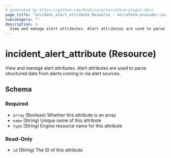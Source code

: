 ```yaml
---
# generated by https://github.com/hashicorp/terraform-plugin-docs
page_title: "incident_alert_attribute Resource - terraform-provider-incident"
subcategory: ""
description: |-
  View and manage alert attributes. Alert attributes are used to parse structured data from alerts coming in via alert sources.
---
```


# incident_alert_attribute (Resource)

View and manage alert attributes. Alert attributes are used to parse structured data from alerts coming in via alert sources.



<!-- schema generated by tfplugindocs -->
## Schema

### Required

- `array` (Boolean) Whether this attribute is an array
- `name` (String) Unique name of this attribute
- `type` (String) Engine resource name for this attribute

### Read-Only

- `id` (String) The ID of this attribute


